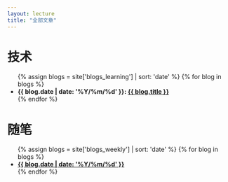 ```yaml
---
layout: lecture
title: "全部文章"
---
```


# 技术

<ul>
{% assign blogs = site['blogs_learning'] | sort: 'date' %}
{% for blog in blogs %}
    <li>
    <strong>{{ blog.date | date: '%Y/%m/%d' }}:
    <a href="{{ blog.url }}">{{ blog.title }}</a></strong>
    </li>
{% endfor %}
</ul>

# 随笔

<ul>
{% assign blogs = site['blogs_weekly'] | sort: 'date' %}
{% for blog in blogs %}
    <li>
    <a href="{{ blog.url }}"><strong>{{ blog.date | date: '%Y/%m/%d' }}</strong></a>
    </li>
{% endfor %}
</ul>

<!-- <ul>
{% assign blogs = site['blogs'] | sort: 'date' %}
{% for blog in blogs %}
    <li>
    <strong>Update at {{ blog.date | date: '%-m/%d' }}</strong>:
    <a href="{{ blog.url }}">{{ blog.title }}</a>
    </li>
{% endfor %}
</ul> -->


